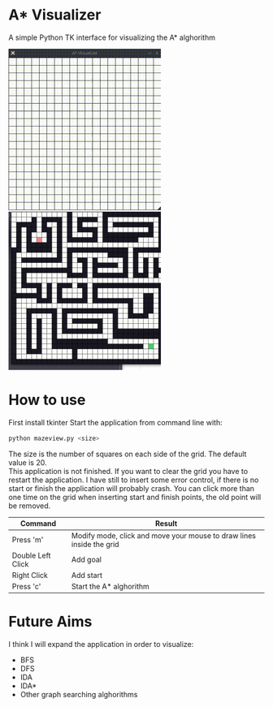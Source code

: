 # A* Visualizer
A simple Python TK interface for visualizing the A* alghorithm


<img src="./images/preview.gif" width="300"><img src="./images/preview2.gif" width="300">

# How to use
First install tkinter
Start the application from command line with:
```bash
python mazeview.py <size>
```
The size is the number of squares on each side of the grid. The default value is 20.  
This application is not finished. If you want to clear the grid you have to restart the application. I have still to insert some error control, if there is no start or finish the application will probably crash. 
You can click more than one time on the grid when inserting start and finish points, the old point will be removed.

Command | Result  
------------ | -------------  
Press 'm' |  Modify mode, click and move your mouse to draw lines inside the grid 
Double Left Click | Add goal
Right Click | Add start
Press 'c' | Start the A* alghorithm

# Future Aims
I think I will expand the application in order to visualize:
- BFS
- DFS
- IDA
- IDA*
- Other graph searching alghorithms
